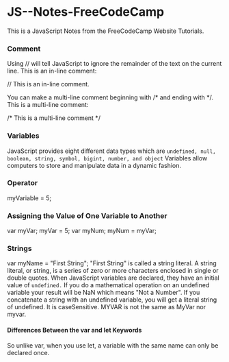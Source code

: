 # JS--Notes-FreeCodeCamp
This is a JavaScript Notes from the FreeCodeCamp Website Tutorials.

### Comment
Using // will tell JavaScript to ignore the remainder of the text on the current line. This is an in-line comment:

// This is an in-line comment.

You can make a multi-line comment beginning with /* and ending with */. This is a multi-line comment:

/* This is a
multi-line comment */

### Variables
JavaScript provides eight different data types which are ```undefined, null, boolean, string, symbol, bigint, number, and object```
Variables allow computers to store and manipulate data in a dynamic fashion.

### Operator
myVariable = 5;

### Assigning the Value of One Variable to Another
var myVar;
myVar = 5;
var myNum;
myNum = myVar;

### Strings
var myName = "First String";
"First String" is called a string literal. A string literal, or string, is a series of zero or more characters enclosed in single or double quotes.
When JavaScript variables are declared, they have an initial value of ```undefined.```
If you do a mathematical operation on an undefined variable your result will be NaN which means "Not a Number". If you concatenate a string with an undefined variable, you will get a literal string of undefined.
It is caseSensitive. 
MYVAR is not the same as MyVar nor myvar.

#### Differences Between the var and let Keywords
So unlike var, when you use let, a variable with the same name can only be declared once.

